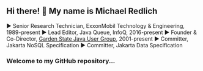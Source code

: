 ## Hi there! :wave: My name is Michael Redlich

:arrow_forward: Senior Research Technician, ExxonMobil Technology & Engineering, 1989-present
:arrow_forward: Lead Editor, Java Queue, InfoQ, 2016-present
:arrow_forward: Founder & Co-Director, [Garden State Java User Group](https://gsjug.org/), 2001-present
:arrow_forward: Committer, Jakarta NoSQL Specification
:arrow_forward: Committer, Jakarta Data Specification

### Welcome to my GitHub repository...

<!--
**mpredli01/mpredli01** is a ✨ _special_ ✨ repository because its `README.md` (this file) appears on your GitHub profile.

Here are some ideas to get you started:

- 🔭 I’m currently working on ...
- 🌱 I’m currently learning ...
- 👯 I’m looking to collaborate on ...
- 🤔 I’m looking for help with ...
- 💬 Ask me about ...
- 📫 How to reach me: ...
- 😄 Pronouns: ...
- ⚡ Fun fact: ...
-->
